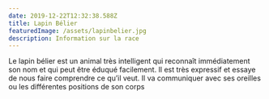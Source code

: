 ```yaml
---
date: 2019-12-22T12:32:38.588Z
title: Lapin Bélier
featuredImage: /assets/lapinbelier.jpg
description: Information sur la race
---
```


Le lapin bélier est un animal très intelligent qui reconnaît immédiatement son nom et qui peut être éduqué facilement. Il est très expressif et essaye de nous faire comprendre ce qu’il veut. Il va communiquer avec ses oreilles ou les différentes positions de son corps
